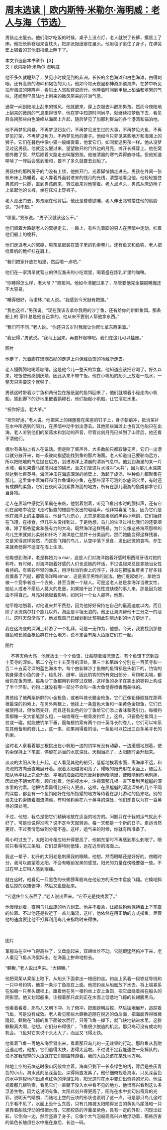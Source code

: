 <link href="../../../css/style.css" rel="stylesheet" type="text/css" />

# [周末选读 │ 欧内斯特·米勒尔·海明威：老人与海（节选）](https://mp.weixin.qq.com/s?__biz=MjM5NTY5Njc4MQ==&mid=2651058313&idx=3&sn=47414f79fd227243c4561a394736f146&chksm=bd03c96b8a74407df52019c857c2f2bfb41bbfa567ebe2424b629dc4e6ee7fbc288ce20a105f&scene=21#wechat_redirect)

<div class="p">

男孩走出屋去。他们刚才吃饭的时候，桌子上没点灯，老人就脱了长裤，摸黑上了床。他把长裤卷起来当枕头，把那张报纸塞在里头。他用毯子裹住了身子，在弹簧垫上铺着的其他旧报纸上睡下了。

<span class="r">本文节选自本书章节【3】<br />文  /  欧内斯特·米勒尔·海明威

他不多久就睡熟了，梦见小时候见到的非洲，长长的金色海滩和白色海滩，白得刺眼，还有高耸的海岬和褐色的大山。他如今每天夜里都神游那道海岸，在梦中听见拍岸海浪的隆隆声，看见土人驾船穿浪而行。他睡着时闻到甲板上柏油和填絮的气味，还闻到早晨陆地上刮来的微风带来的非洲气息。

通常一闻到陆地上刮来的微风，他就醒来，穿上衣服去叫醒那男孩。然而今夜陆地上刮来的微风的气息来得很早，他在梦中知道时间尚早，就继续把梦做下去，看见群岛间那些白色浪峰从海面上升起，随后梦见了加那利群岛的各个港湾和锚泊地。

他不再梦见风暴，不再梦见妇女们，不再梦见发生过的大事，不再梦见大鱼，不再梦见打架，不再梦见角力，不再梦见他的妻子。他如今只梦见某些地方和海滩上的狮子。它们在暮色中像小猫一般嬉耍着，他爱它们，如同爱这男孩一样。他从没梦见过这男孩。他就这么醒过来，望望敞开的门外边的月亮，摊开长裤穿上。他在窝棚外撒了尿，然后顺着大路走去叫醒男孩。他被清晨的寒气弄得直哆嗦。但他知道哆嗦了一阵后会感到暖和，要不了多久就要去划船了。

男孩住的那所房子的门没有上锁，他推开门，光着脚悄悄走进去。男孩在外间一张帆布床上熟睡着，老人靠着外面射进来的残月的光线，清楚地看见他。他轻轻握住男孩的一只脚，直到男孩醒来，转过脸来对他望着。老人点点头，男孩从床边椅子上拿起他的长裤，坐在床沿上穿裤子。

老人走出门去，男孩跟在他背后。他还是昏昏欲睡，老人伸出胳臂搂住他的肩膀说，“对不起。”

“哪里，”男孩说。“男子汉就该这么干。”

他们顺着大路朝老人的窝棚走去，一路上，有些光着脚的男人在黑暗中走动，扛着他们船上的桅杆。

他们走进老人的窝棚，男孩拿起装在篮子里的钓索卷儿，还有鱼叉和鱼钩，老人把绕着帆的桅杆扛在肩上。

“我们把家什放在船里，然后喝一点吧。”

他们在一家清早就营业的供应渔夫的小吃馆里，喝着盛在炼乳听里的咖啡。

“你睡得怎么样，老大爷？”男孩问。他如今清醒过来了，尽管要他完全摆脱睡魔还不大容易。

“睡得很好，马诺林，”老人说。“我感到今天挺有把握。”

“我也这样，”男孩说。“现在我该去拿你我用的沙丁鱼，还有给你的新鲜鱼饵。那条船上的
家什总是他自己拿的。他从来不要别人帮他拿东西。”

“我们可不同，”老人说。“你还只五岁时我就让你帮忙拿东西来着。”

“我记得，”男孩说。“我马上回来。再要杯咖啡吧。我们在这儿可以挂账。”

图片

 
他走了，光着脚在珊瑚石砌的走道上向保藏鱼饵的冷藏所走去。

老人慢腾腾地喝着咖啡。这是他今儿一整天的饮食，他知道应该把它喝了。好久以来，吃饭使他感到厌烦，因此从来不带午饭。他在小帆船的船头上放着一瓶水，一整天只需要这个就够了。

男孩这时带着沙丁鱼和两份包在报纸里的鱼饵回来了，他们就顺着小径走向小帆船，感到脚下的沙地里嵌着鹅卵石，他们抬起小帆船，让它溜进水里。

“祝你好运，老大爷。”

“祝你好运，”老人说。他把桨上的绳圈套在桨座的钉子上，身子朝前冲，抵消桨片在水中所遇到的阻力，在黑暗中动手划出港去。其他那些海滩上也有其他船只在出海，老人听到他们的桨落水和划动的声音，尽管此刻月亮已掉到了山背后，他还看不清他们。

偶尔有条船上有人在说话。但是除了桨声外，大多数船只都寂静无声。它们一出港口就分散开来，每一条驶向指望能找到鱼的那片海面。老人知道自己要驶向远方，所以把陆地的气息抛在后方，划进海洋上清晨的清新气息中。他划到海里的某一片水域，看见果囊马尾藻闪出的磷光，渔夫们管这片水域叫“大井”，因为那儿水深突然达到七百英寻，海流冲击在海底深渊的峭壁上，激起了旋涡，种种鱼儿都聚集在那儿。这里集中着海虾和可作鱼饵的小鱼，在那些深不可测的水底洞穴里，有时还有成群的柔鱼，它们在夜间浮到紧靠海面的地方，所有在那儿漫游的鱼类都拿它们当食物。

老人在黑暗中感觉到早晨在来临，他划着划着，听见飞鱼出水时的颤抖声，还有它们在黑暗中凌空飞走时挺直的翅膀所发出的咝咝声。他非常喜爱飞鱼，因为它们是他在海洋上的主要朋友。他替鸟儿伤心，尤其是那些柔弱的黑色小燕鸥，它们始终在飞翔，在找食，但几乎从没找到过，于是他想，鸟儿的生活过得比我们的还要艰难，除了那些猛禽和强有力的大鸟。既然海洋这样残暴，为什么像这些海燕那样的鸟儿生来就如此柔弱和纤巧？海洋是仁慈并十分美丽的。然而她能变得这样残暴，又是来得这样突然，而这些飞翔的鸟儿，从空中落下觅食，发出细微的哀鸣，却生来就柔弱得不适宜在海上生活。

他每想到海洋，老是称她为la mar，这是人们对海洋抱着好感时用西班牙语对她的称呼。有时候，对海洋抱着好感的人们也说她的坏话，不过说起来总是拿她当女性看待的。有些较年轻的渔夫，用浮标当钓索上的浮子，并且在把鲨鱼肝卖了好多钱后置备了汽艇，都管海洋叫elmar，这是表示男性的说法。他们提起她时，拿她当做一个竞争者或一个去处，甚至当做一个敌人。可是这老人总是拿海洋当做女性，她给人或者不愿给人莫大的恩惠，如果她干出了任性或缺德的事儿来，那是因为她由不得自己。月亮对她起着影响，如同对一个女人那样，他想。

他平稳地划着，对他说来并不费劲，因为他好好保持在自己的最高速度以内，而且除了水流偶尔打个旋儿以外，海面是平坦无浪的。他正让海流帮他干三分之一的活儿，这时天渐渐亮了，他发现自己已经划到比预期此刻能达到的地方更远了。

我在这海底的深渊上转游了一个礼拜，可是一无作为，他想。今天，我要找到那些鲣鱼和长鳍金枪鱼群在什么地方，说不定会有条大鱼跟它们在一起。

图片

　
不等天色大亮，他就放出一个个鱼饵，让船随着海流漂去。有个鱼饵下沉到四十英寻的深处。第二个在七十五英寻的深处，第三个和第四个分别在一百英寻和一百二十五英寻深的蓝色海水中。每个由新鲜沙丁鱼做的鱼饵都是头朝下的，钓钩的钩身穿进小鱼的身子，给扎好，缝牢，因此钓钩的所有突出部分，弯钩和尖端，都给包在鱼肉里。每条沙丁鱼都用钓钩穿过双眼，这样鱼的身子在突出的钢钩上构成了半个环形。钓钩上就没有哪一部分不会叫一条大鱼觉得喷香而美味的。

男孩给了他两条新鲜的小金枪鱼，或者叫做长鳍金枪鱼，它们正像铅锤般挂在那两根最深的钓索上，在另外两根上，他挂上一条蓝色大鱼和一条黄色金银鱼，它们已被使用过，但依然完好，而且还有出色的沙丁鱼给它们添上香味和吸引力。每根钓索都像一支大铅笔那么粗，一端给缠在一根青皮钓竿上，这样，只要鱼在鱼饵上一拉或一碰，就能使钓竿下垂，而每根钓索有两个四十英寻长的卷儿，它们可以牢系在其他备用的卷儿上，这一来，如果用得着的话，一条鱼可以拉出三百多英寻长的钓索。

这时老人察看着那三根挑出在小帆船一边的钓竿有没有动静，一边缓缓地划着，使钓索保持上下笔直，停留在适当的水底深处。天相当亮了，太阳随时会升起来。

淡淡的太阳从海上升起，老人看见其他的船只，低低地挨着水面，离海岸不远，和海流的方向垂直地展开着。跟着太阳越发明亮了，耀眼的阳光射在水面上，随后太阳从地平线上完全升起，平坦的海面把阳光反射到他眼睛里，使眼睛剧烈地刺痛，因此他不朝太阳看，顾自划着。他俯视水中，注视着那几根一直下垂到黑魆魆的深水里的钓索。他把钓索垂得比任何人更直，这样，在黑魆魆的湾流深处的几个不同的深度，都会有一个鱼饵刚好在他所指望的地方等待着在那儿游动的鱼来吃。别的渔夫让钓索随着海流漂动，有时候钓索在六十英寻的深处，他们却自以为在一百英寻的深处呢。

不过，他想，我总是把它们精确地放在适当的地方的。问题只在于我的运气就此不好了。可是谁说得准呢？说不定今天就转运。每一天都是一个新的日子。走运当然更好。不过我情愿做到分毫不差。这样，运气来的时候，你就有所准备了。

两小时过去了，太阳如今相应地升得更高了，他朝东望时不再感到那么刺眼了。眼前只看得见三条船，它们显得特别低矮，远在近岸的海面上。

我这一辈子，初升的太阳老是刺痛我的眼睛，他想。然而眼睛还是好好的。傍晚时分，我可以直望着太阳，不会有眼前发黑的感觉。阳光的力量在傍晚要强一些。不过在早上它叫人感到眼痛。

就在这时，他看见一只黑色的长翅膀军舰鸟在他前方的天空中盘旋飞翔。它倏地斜着后掠的双翅俯冲，然后又盘旋起来。

“它逮住什么东西了，”老人说出声来。“它不光是找找罢了。”

他慢慢划着，直朝鸟儿盘旋的地方划去。他并不着急，让那些钓索保持着上下笔直的位置。不过他还是挨近了一点儿海流，这样，他依然在用正确的方式捕鱼，尽管他的速度要比他不打算利用鸟儿来指路时来得快。

　

图片

军舰鸟在空中飞得高些了，又盘旋起来，双翅纹丝不动。它随即猛然俯冲下来，老人看见飞鱼从海里跃出，在海面上拚命地掠去。

“鲯鳅，”老人说出声来。“大鲯鳅。”

他把双桨从桨架上取下，从船头下面拿出一根细钓丝。钓丝上系着一段铁丝导线和一只中号钓钩，他拿一条沙丁鱼挂在上面。他把钓丝从船舷放下水去，将上端紧系在船艄一只拳头螺栓上。跟着他在另一根钓丝上安上鱼饵，把它盘绕着搁在船头的阴影里。他又划起船来，注视着那只此刻正在水面上低低地飞掠的长翅膀黑鸟。

他看着看着，那鸟儿又朝下冲，为了俯冲，把翅膀朝后掠，然后猛地展开，追踪着飞鱼，可是没有成效。老人看见那些大鲯鳅追随在脱逃的鱼后面，把海面弄得微微隆起。鲯鳅在飞掠的鱼下面破水而行，只等飞鱼一掉下，就飞快地钻进水里。这群鲯鳅真大啊，他想。它们分布得很广，飞鱼很少脱逃的机会。那只鸟可没有成功的机会。飞鱼对它来说个头太大了，而且又飞得太快。

他看着飞鱼一再地从海里冒出来，看着那只鸟儿的一无效果的行动。那群鱼从我附近逃走啦，他想。它们逃得太快，游得太远啦。不过说不定我能逮住一条掉队的，说不定我想望的大鱼就在它们周围转游着。我的大鱼总该在某处地方啊。

陆地上空的云块这时像山冈般耸立着，海岸只剩下一长条绿色的线，背后是些灰青色的小山。海水此刻呈深蓝色，深得简直发紫了。他仔细俯视着海水，只见深蓝色的水中穿梭地闪出点点红色的浮游生物，阳光这时在水中变幻出奇异的光彩。他注视着那几根钓索，看见它们一直朝下没入水中看不见的地方，他很高兴看到这么多浮游生物，因为这说明有鱼。太阳此刻升得更高了，阳光在水中变幻出奇异的光彩，说明天气晴朗，而陆地上空的云块的形状也说明了这一点。可是那只鸟儿这时几乎看不见了，水面上没什么东西，只有几摊被太阳晒得发白的黄色马尾藻和一只紧靠着船舷浮动的僧帽水母，它那胶质的浮囊呈紫色，具有一定的外形，闪现出虹彩。它倒向一边，然后竖直了身子。它像个大气泡般高高兴兴地浮动着，那些厉害的紫色长触须在水中拖在身后，长达一码。
